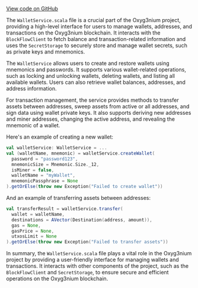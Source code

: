 [View code on GitHub](https://github.com/oxyg3nium/oxyg3nium/.autodoc/docs/json/wallet/src/main/scala/org/oxyg3nium/wallet/service)

The `WalletService.scala` file is a crucial part of the Oxyg3nium project, providing a high-level interface for users to manage wallets, addresses, and transactions on the Oxyg3nium blockchain. It interacts with the `BlockFlowClient` to fetch balance and transaction-related information and uses the `SecretStorage` to securely store and manage wallet secrets, such as private keys and mnemonics.

The `WalletService` allows users to create and restore wallets using mnemonics and passwords. It supports various wallet-related operations, such as locking and unlocking wallets, deleting wallets, and listing all available wallets. Users can also retrieve wallet balances, addresses, and address information.

For transaction management, the service provides methods to transfer assets between addresses, sweep assets from active or all addresses, and sign data using wallet private keys. It also supports deriving new addresses and miner addresses, changing the active address, and revealing the mnemonic of a wallet.

Here's an example of creating a new wallet:

```scala
val walletService: WalletService = ...
val (walletName, mnemonic) = walletService.createWallet(
  password = "password123",
  mnemonicSize = Mnemonic.Size._12,
  isMiner = false,
  walletName = "myWallet",
  mnemonicPassphrase = None
).getOrElse(throw new Exception("Failed to create wallet"))
```

And an example of transferring assets between addresses:

```scala
val transferResult = walletService.transfer(
  wallet = walletName,
  destinations = AVector(Destination(address, amount)),
  gas = None,
  gasPrice = None,
  utxosLimit = None
).getOrElse(throw new Exception("Failed to transfer assets"))
```

In summary, the `WalletService.scala` file plays a vital role in the Oxyg3nium project by providing a user-friendly interface for managing wallets and transactions. It interacts with other components of the project, such as the `BlockFlowClient` and `SecretStorage`, to ensure secure and efficient operations on the Oxyg3nium blockchain.
